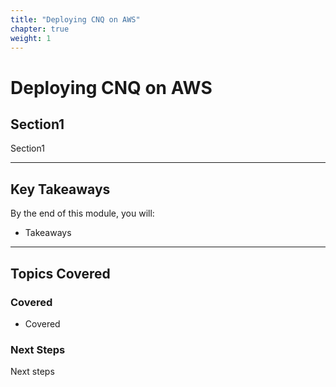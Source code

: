 ```yaml
---
title: "Deploying CNQ on AWS" 
chapter: true
weight: 1 
---
```



# **Deploying CNQ on AWS**


## **Section1**  
Section1

---

## **Key Takeaways**  
By the end of this module, you will:  

- Takeaways
---

## **Topics Covered**  
### **Covered**  
- Covered

### **Next Steps**  
Next steps


